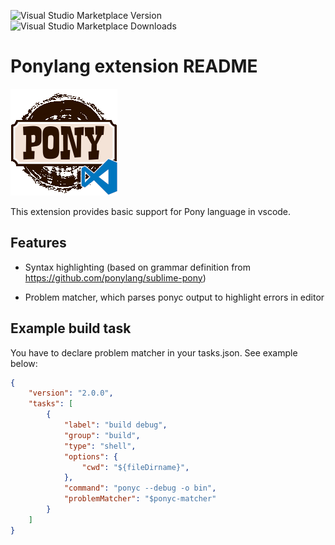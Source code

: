 ![Visual Studio Marketplace Version](https://img.shields.io/visual-studio-marketplace/v/gbtb.ponylang)
![Visual Studio Marketplace Downloads](https://img.shields.io/visual-studio-marketplace/d/gbtb.ponylang)
# Ponylang extension README

![](icon.png)

This extension provides basic support for Pony language in vscode.

## Features

* Syntax highlighting (based on grammar definition from https://github.com/ponylang/sublime-pony)

* Problem matcher, which parses ponyc output to highlight errors in editor

## Example build task

You have to declare problem matcher in your tasks.json. See example below:
```json
{
    "version": "2.0.0",
    "tasks": [
        {
            "label": "build debug",
            "group": "build",
            "type": "shell",
            "options": {
                "cwd": "${fileDirname}",
            },
            "command": "ponyc --debug -o bin",
            "problemMatcher": "$ponyc-matcher"
        }
    ]
}
```





